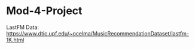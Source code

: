 # Mod-4-Project
LastFM Data: https://www.dtic.upf.edu/~ocelma/MusicRecommendationDataset/lastfm-1K.html
